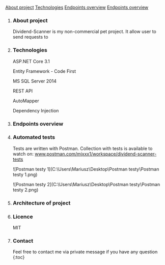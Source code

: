 [About project](http://github.com/mjxxx1/Dividend-Scanner/blob/master/README.md#about-project)
[Technologies](http://github.com/mjxxx1/Dividend-Scanner/blob/master/README.md#technologies)
[Endpoints overview](http://github.com/mjxxx1/Dividend-Scanner/blob/master/README.md#endpoints-overview)
[Endpoints overview](http://github.com/mjxxx1/Dividend-Scanner/blob/master/README.md#contact)

1. ### About project

   Dividend-Scanner is my non-commercial pet project. It allow user to send requests to 

2. ### Technologies

   ASP.NET Core 3.1

   Entity Framework - Code First

   MS SQL Server 2014

   REST API

   AutoMapper

   Dependency Injection

3. ### Endpoints overview

4. ### Automated tests

   Tests are written with Postman.
   Collection with tests is available to watch on:
   www.postman.com/mjxxx1/workspace/dividend-scanner-tests
   
   ![Postman testy 1](C:\Users\Mariusz\Desktop\Postman testy\Postman testy 1.png)
   
   ![Postman testy 2](C:\Users\Mariusz\Desktop\Postman testy\Postman testy 2.png)

5. ### Architecture of project

6. ### Licence

   MIT

7. ### Contact

   Feel free to contact me via private message if you have any question
   {:toc}


